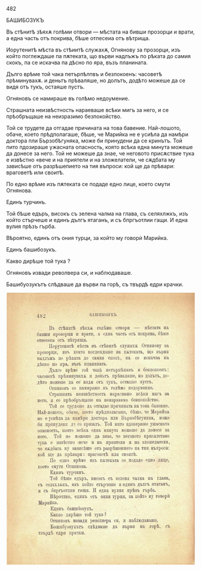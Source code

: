 ﻿482

БАШИБОЗУКЪ

Въ стѣнитѣ зѣяхѫ голѣми отвори — мѣстата на бивши прозорци и врати, а една часть отъ покрива, бѣше отпесеиа отъ вѣтрища.

Иорутенитѣ мѣста въ стѣиитѣ служахѫ, Огнянову за прозорци, изъ който поглеждаше па пѫтеката, що върви надлъжъ по рѣката до самия скокъ, па се искачва па дѣсно по яра, възъ планината.

Дълго врѣме той чака петърпѣлпвъ и безпокоенъ: часоветѣ прѣминувахѫ. и деньтъ прѣваляше, но долътъ, додѣто можеше да се видя отъ тукъ, остаяше пустъ.

Огняновъ се намираше въ голѣмо недоумение.

Страшната неизвѣстность нараеваше всѣки мигъ за него, и се прѣобръщаше на неизразимо безпокойство.

Той се трудете да отгадае причината на това бавение. Най-лошото, обаче, което прѣдполагаше, бѣше, че Марийка не е усиѣла да намѣри доктора пли Бързобѣгуняка, може би принудени да се кринътъ. Той пито пдозираше ужасната опасность, която всѣка една минута можеше да донесе за него. Той не можеше да знае, че неговото присѫствие тука е извѣстно «вече и на приятели и на зложелатели, че сѫдбата му зависѣше отъ разрѣшепието на тия въпроси: кой ще да прѣвари: враговетѣ или своитѣ.

По едно врѣме изъ пѫтеката се подаде едно лице, което смути Огнянова.

Единъ турчинъ.

Той бѣше едъръ, високъ съ зелена чалма на глава, съ селяхлжкъ, изъ който стърчеше и единъ дългъ ятаганъ, и съ бпргъотлии гащи. И една вулия прѣзъ гърба.

Вѣроятно, единъ отъ ония турци, за който му говорѝ Марийка.

Единъ башибозукъ.

Какво дирѣше той тука ?

Огняновъ извади револвера си, и наблюдаваше.

Башибуозукътъ слѣдваше да върви па горѣ, съ твърдѣ едри крачки.

![original](../images/535.jpg)

